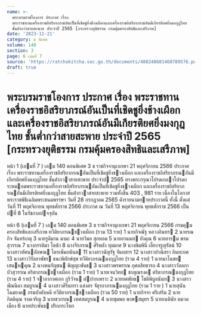 ```yaml
---
name: >-
  พระบรมราชโองการ ประกาศ เรื่อง
  พระราชทานเครื่องราชอิสริยาภรณ์อันเป็นที่เชิดชูยิ่งช้างเผือกและเครื่องราชอิสริยาภรณ์อันมีเกียรติยศยิ่งมงกุฎไทย
  ชั้นต่ำกว่าสายสะพาย ประจำปี 2565 [กระทรวงยุติธรรม กรมคุ้มครองสิทธิและเสรีภาพ]
date: '2023-11-21'
category: ข พิเศษ
volume: 140
section: 3
page: 6 เล่มที่ 7
source: 'https://ratchakitcha.soc.go.th/documents/488248681468789576.pdf'
draft: true
---
```


# พระบรมราชโองการ ประกาศ เรื่อง พระราชทานเครื่องราชอิสริยาภรณ์อันเป็นที่เชิดชูยิ่งช้างเผือกและเครื่องราชอิสริยาภรณ์อันมีเกียรติยศยิ่งมงกุฎไทย ชั้นต่ำกว่าสายสะพาย ประจำปี 2565 [กระทรวงยุติธรรม กรมคุ้มครองสิทธิและเสรีภาพ]

หน้า 1 (เลมที่ 7 ) เลม 140 ตอนพิเศษ 3 ข ราชกิจจานุเบกษา 21 พฤศจิกายน 2566 ประกาศ เรื่อง พระราชทานเครื่องราชอิสริยาภรณอันเป็นที่เชิดชูยิ่งชางเผือก และเครื่องราชอิสริยาภรณอันมีเกียรติยศยิ่งมงกุฎไทย ชั้นต่ํากวาสายสะพาย ประจําป 2565 ทรงพระกรุณาโปรดเกลาโปรดกระหมอมพระราชทานเครื่องราชอิสริยาภรณอันเป็นที่เชิดชูยิ่งชางเผือก และเครื่องราชอิสริยาภรณอันมีเกียรติยศยิ่งมงกุฎไทย ชั้นต่ํากวาสายสะพาย รวมทั้งสิ้น 403 , 981 ราย เนื่องในโอกาสพระราชพิธีเฉลิมพระชนมพรรษา วันที่ 28 กรกฎาคม 2565 ดังรายนามทายประกาศนี้ ทั้งนี้ ตั้งแต่วันที่ 11 พฤศจิกายน พุทธศักราช 2566 ประกาศ ณ วันที่ 13 พฤศจิกายน พุทธศักราช 2566 เป็นปที่ 8 ในรัชกาลปจจุบัน

หน้า 6 (เลมที่ 7 ) เลม 140 ตอนพิเศษ 3 ข ราชกิจจานุเบกษา 21 พฤศจิกายน 2566 กรมคุมครองสิทธิและเสรีภาพ ทวีติยาภรณชางเผือก (รวม 13 ราย) 1 นายกิจณัฐ หลวงอินทร 2 นายรณกิจ จันทร์เกตุ 3 นายรูดีมาน มามะ 4 นายวิมล สุกหอม 5 นายอานนท ยังคุณ 6 นายอารม พรมสุวรรณ 7 นางกรรติมา โตน้ํา 8 นางจีรภรณ ศิริพลัง ทุมมาศ 9 นางพิมพินี เลี้ยงจรูญรัตน์ 10 นางสาวทัศนลักษณ ไตรเพิ่มอนันต 11 นางสาวนัญรัฐ จันทสาร 12 นางสาวปาณิสรา อินทะยศ 13 นางสาววิรัลยาพัชร ธนะพิทักษ์สุข ทวีติยาภรณมงกุฎไทย (รวม 4 ราย) 1 นายมาโนชย เสนหคุณ 2 นางพนรัญชน พิญญะพันธ 3 นางสาวพรพรรณ กุศลสิทธารถ 4 นางสาววัลลภา บัวสุวรรณ ตริตาภรณชางเผือก (รวม 1 ราย) 1 นายเจนวิทย ชาญณรงค ตริตาภรณมงกุฎไทย (รวม 4 ราย) 1 จาอากาศเอก ภูริวัจน ฝปากเพราะ 2 นายยศพัทธ โชติพิบูลนันท 3 นางสาวพัณนิดา สมบูรณ 4 นางสาวศิรินทรา แสงศร จัตุรถาภรณมงกุฎไทย (รวม 1 ราย ) 1 นายสุนัน โฉมยงค กรมบังคับคดี ทวีติยาภรณชางเผือก (รวม 50 ราย) 1 นายกิจจา ศรีเสริม 2 นายกิตติคุณ จาดเจริญ 3 นายชวกรณ เทศสมบูรณ 4 นายชุมพล พงษสมุทร 5 นายเนตินัย หมวดเมือง 6 นายประพันธ ปริกกระโทก
